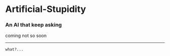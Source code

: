 # **Artificial-Stupidity**
### An AI that keep asking

coming not so soon












---

```
what?...
```

